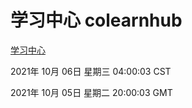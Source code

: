 # 学习中心 colearnhub
[学习中心](http://59.174.24.190:56308/colearnhub/)

2021年 10月 06日 星期三 04:00:03 CST

2021年 10月 05日 星期二 20:00:03 GMT
